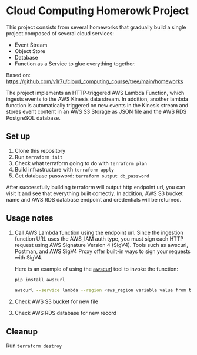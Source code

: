 # Cloud Computing Homerowk Project

This project consists from several homeworks that gradually build a single project composed of several cloud services:

- Event Stream
- Object Store
- Database
- Function as a Service to glue everything together.

Based on: https://github.com/v1r7u/cloud_computing_course/tree/main/homeworks

The project implements an HTTP-triggered AWS Lambda Function, which ingests events to the AWS Kinesis data stream. In addition, another lambda function is automatically triggered on new events in the Kinesis stream and stores event content in an AWS S3 Storage as JSON file and the AWS RDS PostgreSQL database.

## Set up
1. Clone this repository
2. Run `terraform init`
3. Check what terraform going to do with `terraform plan`
4. Build infrastructure with `terraform apply`
5. Get database password: `terraform output db_password`

After successfully building terraform will output http endpoint url, you can visit it and see that everything built correctly. In addition, AWS S3 bucket name and AWS RDS database endpoint and credentials will be returned.

## Usage notes
1. Call AWS Lambda function using the endpoint url.
Since the ingestion function URL uses the AWS_IAM auth type, you must sign each HTTP request using AWS Signature Version 4 (SigV4). Tools such as awscurl, Postman, and AWS SigV4 Proxy offer built-in ways to sign your requests with SigV4. 

    Here is an example of using the [awscurl](https://github.com/okigan/awscurl) tool to invoke the function:

    ```bash
    pip install awscurl
    
    awscurl --service lambda --region <aws_region variable value from the variables.tf file> "<lambda_function_url from the terraform output>"
    ```
2. Check AWS S3 bucket for new file
3. Check AWS RDS database for new record

## Cleanup
Run `terraform destroy`
